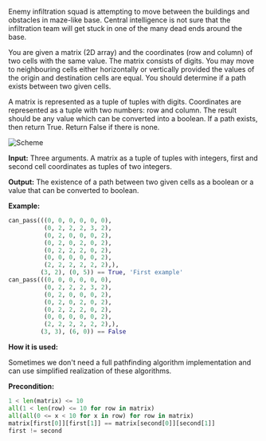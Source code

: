 Enemy infiltration squad is attempting to move between the buildings and obstacles in maze-like base.
Central intelligence is not sure that the infiltration team will get stuck in one of the many dead ends around the base.

You are given a matrix (2D array) and the coordinates (row and column) of two cells with the same value.
The matrix consists of digits. You may move to neighbouring cells either horizontally or
vertically provided the values of the origin and destination cells are equal.
You should determine if a path exists between two given cells.

A matrix is represented as a tuple of tuples with digits.
Coordinates are represented as a tuple with two numbers: row and column.
The result should be any value which can be converted into a boolean. If a path exists, then return True.
Return False if there is none.

![Scheme](can-jump-through.svg)

**Input:** Three arguments. A matrix as a tuple of tuples with integers,
    first and second cell coordinates as tuples of two integers. 

**Output:** The existence of a path between two given cells
    as a boolean or a value that can be converted to boolean.

**Example:**

```python
can_pass(((0, 0, 0, 0, 0, 0),
          (0, 2, 2, 2, 3, 2),
          (0, 2, 0, 0, 0, 2),
          (0, 2, 0, 2, 0, 2),
          (0, 2, 2, 2, 0, 2),
          (0, 0, 0, 0, 0, 2),
          (2, 2, 2, 2, 2, 2),),
         (3, 2), (0, 5)) == True, 'First example'
can_pass(((0, 0, 0, 0, 0, 0),
          (0, 2, 2, 2, 3, 2),
          (0, 2, 0, 0, 0, 2),
          (0, 2, 0, 2, 0, 2),
          (0, 2, 2, 2, 0, 2),
          (0, 0, 0, 0, 0, 2),
          (2, 2, 2, 2, 2, 2),),
         (3, 3), (6, 0)) == False
```
**How it is used:**

Sometimes we don't need a full pathfinding algorithm implementation and can use
simplified realization of these algorithms.

**Precondition:**
```python
1 < len(matrix) <= 10
all(1 < len(row) <= 10 for row in matrix)
all(all(0 <= x < 10 for x in row) for row in matrix)
matrix[first[0]][first[1]] == matrix[second[0]][second[1]]
first != second
```
